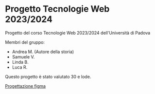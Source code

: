 # Progetto Tecnologie Web 2023/2024
Progetto del corso Tecnologie Web 2023/2024 dell'Università di Padova

Membri del gruppo: 
- Andrea M. (Autore della storia)
- Samuele V.
- Linda B.
- Luca R.

Questo progetto è stato valutato 30 e lode.

[Progettazione figma](https://www.figma.com/file/phJzoxL5siFL9QkMToYpbl/TecWeb-Project?type=design&node-id=13-226&mode=design&t=0lTGcLrBaAiSWndK-0)
